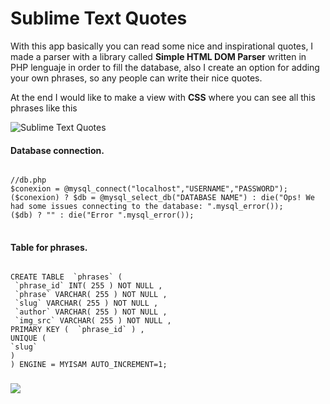 <h1>Sublime Text Quotes</h1>
<p>With this app basically you can read some nice and inspirational quotes, I made a parser with a library called <b>Simple HTML DOM Parser</b> written in PHP lenguaje in order to fill the database, also I create an option for adding your own phrases, so any people can write their nice quotes.</p>
<p>At the end I would like to make a view with <b>CSS</b> where you can see all this phrases like this</p>
<img src="https://scontent-dfw.xx.fbcdn.net/hphotos-xaf1/t31.0-8/10628848_959836520697115_6773771025196949825_o.png" alt="Sublime Text Quotes">
<h4>Database connection.</h4>
<pre>
<code>
//db.php
$conexion = @mysql_connect("localhost","USERNAME","PASSWORD");
($conexion) ? $db = @mysql_select_db("DATABASE NAME") : die("Ops! We had some issues connecting to the database: ".mysql_error());
($db) ? "" : die("Error ".mysql_error());
</code>
</pre>
<h4>Table for phrases.</h4>
<pre>
<code>
CREATE TABLE  `phrases` (
 `phrase_id` INT( 255 ) NOT NULL ,
 `phrase` VARCHAR( 255 ) NOT NULL ,
 `slug` VARCHAR( 255 ) NOT NULL ,
 `author` VARCHAR( 255 ) NOT NULL ,
 `img_src` VARCHAR( 255 ) NOT NULL ,
PRIMARY KEY (  `phrase_id` ) ,
UNIQUE (
`slug`
)
) ENGINE = MYISAM AUTO_INCREMENT=1;
<pre>
<code>
<img src="https://scontent-dfw.xx.fbcdn.net/hphotos-xpa1/t31.0-8/1614166_1095482460465853_4841536979031274716_o.png"
